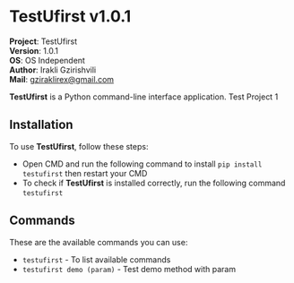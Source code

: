 # TestUfirst v1.0.1

**Project**: TestUfirst
<br>**Version**: 1.0.1
<br>**OS**: OS Independent
<br>**Author**: Irakli Gzirishvili
<br>**Mail**: gziraklirex@gmail.com

**TestUfirst** is a Python command-line interface application. Test Project 1

## Installation

To use **TestUfirst**, follow these steps:

- Open CMD and run the following command to install `pip install testufirst` then restart your CMD
- To check if **TestUfirst** is installed correctly, run the following command `testufirst`

## Commands

These are the available commands you can use:

- `testufirst` - To list available commands
- `testufirst demo (param)` - Test demo method with param